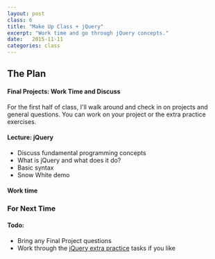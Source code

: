 ```yaml
---
layout: post
class: 6
title: "Make Up Class + jQuery"
excerpt: "Work time and go through jQuery concepts."
date:   2015-11-11
categories: class
---
```


## The Plan

#### <span class="post-title-pre">Final Projects:</span> Work Time and Discuss

For the first half of class, I'll walk around and check in on projects and general questions. You can work on your project or the extra practice exercises.

#### <span class="post-title-pre">Lecture:</span> jQuery

* Discuss fundamental programming concepts
* What is jQuery and what does it do?
* Basic syntax
* Snow White demo

#### <span class="post-title-pre">Work time</span>


<div class="notice post-todos" markdown="1">

### For Next Time

#### Todo:

* Bring any Final Project questions
* Work through the [jQuery extra practice](https://github.com/laras126/jquery_exercise) tasks if you like


</div>